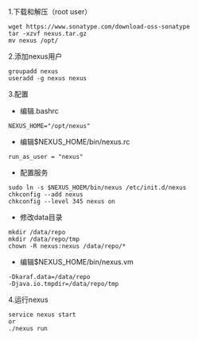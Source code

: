 1.下载和解压（root user）
```
wget https://www.sonatype.com/download-oss-sonatype
tar -xzvf nexus.tar.gz
mv nexus /opt/
```

2.添加nexus用户
```
groupadd nexus
useradd -g nexus nexus
```
3.配置
- 编辑.bashrc
```
NEXUS_HOME="/opt/nexus"
```
- 编辑$NEXUS_HOME/bin/nexus.rc
```
run_as_user = "nexus"
```
- 配置服务
```
sudo ln -s $NEXUS_HOEM/bin/nexus /etc/init.d/nexus
chkconfig --add nexus
chkconfig --level 345 nexus on
```
- 修改data目录
```
mkdir /data/repo
mkdir /data/repo/tmp
chown -R nexus:nexus /data/repo/*
```
- 编辑$NEXUS_HOME/bin/nexus.vm
```
-Dkaraf.data=/data/repo
-Djava.io.tmpdir=/data/repo/tmp
```

4.运行nexus
```
service nexus start
or
./nexus run
```
